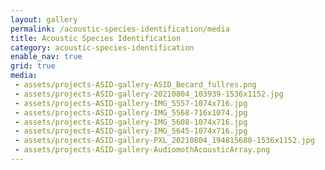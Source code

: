 ```yaml
---
layout: gallery
permalink: /acoustic-species-identification/media
title: Acoustic Species Identification
category: acoustic-species-identification
enable_nav: true
grid: true
media: 
 - assets/projects-ASID-gallery-ASID_Becard_fullres.png
 - assets/projects-ASID-gallery-20210804_103939-1536x1152.jpg
 - assets/projects-ASID-gallery-IMG_5557-1074x716.jpg
 - assets/projects-ASID-gallery-IMG_5568-716x1074.jpg
 - assets/projects-ASID-gallery-IMG_5608-1074x716.jpg
 - assets/projects-ASID-gallery-IMG_5645-1074x716.jpg
 - assets/projects-ASID-gallery-PXL_20210804_194815680-1536x1152.jpg
 - assets/projects-ASID-gallery-AudiomothAcousticArray.png
---
```


